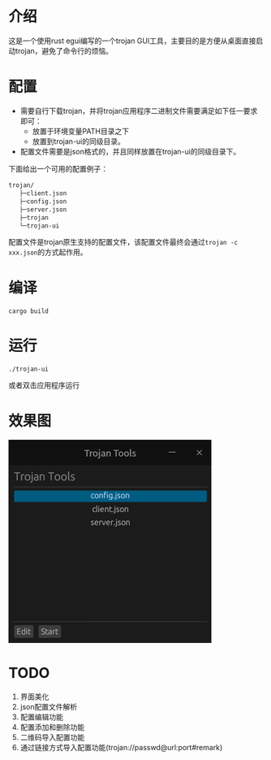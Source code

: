 # 介绍
这是一个使用rust egui编写的一个trojan GUI工具，主要目的是方便从桌面直接启动trojan，避免了命令行的烦恼。

# 配置
- 需要自行下载trojan，并将trojan应用程序二进制文件需要满足如下任一要求即可：
    - 放置于环境变量PATH目录之下
    - 放置到trojan-ui的同级目录。
- 配置文件需要是json格式的，并且同样放置在trojan-ui的同级目录下。

下面给出一个可用的配置例子：
```
trojan/
   ├─client.json
   ├─config.json
   ├─server.json
   ├─trojan
   └─trojan-ui
```
配置文件是trojan原生支持的配置文件，该配置文件最终会通过```trojan -c xxx.json```的方式起作用。

# 编译
```
cargo build
```

# 运行
```
./trojan-ui
```
或者双击应用程序运行

# 效果图
![](media/screenshut-1.png)

# TODO
1. 界面美化
2. json配置文件解析
3. 配置编辑功能
4. 配置添加和删除功能
5. 二维码导入配置功能
6. 通过链接方式导入配置功能(trojan://passwd@url:port#remark)